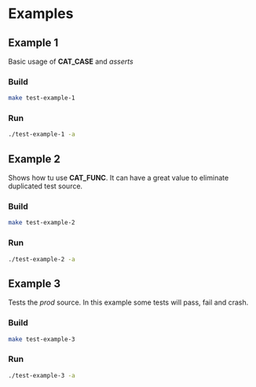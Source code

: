 # Examples

## Example 1

Basic usage of __CAT_CASE__ and _asserts_
### Build
```bash
make test-example-1
```

### Run
```bash
./test-example-1 -a
```

## Example 2

Shows how tu use __CAT_FUNC__. It can have a great value to eliminate duplicated test source.
### Build
```bash
make test-example-2
```

### Run
```bash
./test-example-2 -a
```

## Example 3

Tests the _prod_ source. In this example some tests will pass, fail and crash.

### Build
```bash
make test-example-3
```

### Run
```bash
./test-example-3 -a
```
